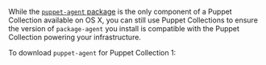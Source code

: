 While the [`puppet-agent` package](./about_agent.html) is the only component of a Puppet Collection available on OS X, you can still use Puppet Collections to ensure the version of `package-agent` you install is compatible with the Puppet Collection powering your infrastructure.

To download `puppet-agent` for Puppet Collection 1: